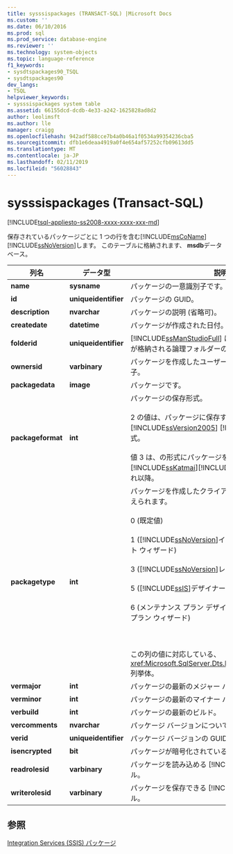 ```yaml
---
title: sysssispackages (TRANSACT-SQL) |Microsoft Docs
ms.custom: ''
ms.date: 06/10/2016
ms.prod: sql
ms.prod_service: database-engine
ms.reviewer: ''
ms.technology: system-objects
ms.topic: language-reference
f1_keywords:
- sysdtspackages90_TSQL
- sysdtspackages90
dev_langs:
- TSQL
helpviewer_keywords:
- sysssispackages system table
ms.assetid: 66155dcd-dcdb-4e33-a242-1625828ad8d2
author: leolimsft
ms.author: lle
manager: craigg
ms.openlocfilehash: 942adf588cce7b4a0b46a1f0534a99354236cba5
ms.sourcegitcommit: dfb1e6deaa4919a0f4e654af57252cfb09613dd5
ms.translationtype: MT
ms.contentlocale: ja-JP
ms.lasthandoff: 02/11/2019
ms.locfileid: "56028843"
---
```

# <a name="sysssispackages-transact-sql"></a>sysssispackages (Transact-SQL)
[!INCLUDE[tsql-appliesto-ss2008-xxxx-xxxx-xxx-md](../../includes/tsql-appliesto-ss2008-xxxx-xxxx-xxx-md.md)]

  保存されているパッケージごとに 1 つの行を含む[!INCLUDE[msCoName](../../includes/msconame-md.md)][!INCLUDE[ssNoVersion](../../includes/ssnoversion-md.md)]します。 このテーブルに格納されます、 **msdb**データベース。  
  
  
|列名|データ型|説明|  
|-----------------|---------------|-----------------|  
|**name**|**sysname**|パッケージの一意識別子です。|  
|**id**|**uniqueidentifier**|パッケージの GUID。|  
|**description**|**nvarchar**|パッケージの説明 (省略可)。|  
|**createdate**|**datetime**|パッケージが作成された日付。|  
|**folderid**|**uniqueidentifier**|[!INCLUDE[ssManStudioFull](../../includes/ssmanstudiofull-md.md)] によってパッケージの一覧が格納される論理フォルダーの GUID。|  
|**ownersid**|**varbinary**|パッケージを作成したユーザーの一意なセキュリティ識別子。|  
|**packagedata**|**image**|パッケージです。|  
|**packageformat**|**int**|パッケージの保存形式。<br /><br /> 2 の値は、パッケージに保存することを示します、 [!INCLUDE[ssVersion2005](../../includes/ssversion2005-md.md)] [!INCLUDE[ssISnoversion](../../includes/ssisnoversion-md.md)]形式。<br /><br /> 値 3 は、の形式にパッケージを保存することを示します[!INCLUDE[ssKatmai](../../includes/sskatmai-md.md)][!INCLUDE[ssISnoversion](../../includes/ssisnoversion-md.md)]またはそれ以降。|  
|**packagetype**|**int**|パッケージを作成したクライアント。 次のような値が考えられます。<br /><br /> 0 (既定値)<br /><br /> 1 ([!INCLUDE[ssNoVersion](../../includes/ssnoversion-md.md)]インポートおよびエクスポート ウィザード)<br /><br /> 3 ([!INCLUDE[ssNoVersion](../../includes/ssnoversion-md.md)]レプリケーション)<br /><br /> 5 ([!INCLUDE[ssIS](../../includes/ssis-md.md)]デザイナー)<br /><br /> 6 (メンテナンス プラン デザイナーまたはメンテナンス プラン ウィザード)<br /><br /> <br /><br /> この列の値に対応している、<xref:Microsoft.SqlServer.Dts.Runtime.DTSPackageType>列挙体。|  
|**vermajor**|**int**|パッケージの最新のメジャー バージョン。|  
|**verminor**|**int**|パッケージの最新のマイナー バージョン。|  
|**verbuild**|**int**|パッケージの最新のビルド。|  
|**vercomments**|**nvarchar**|パッケージ バージョンについてのコメント。|  
|**verid**|**uniqueidentifier**|パッケージ バージョンの GUID。|  
|**isencrypted**|**bit**|パッケージが暗号化されているかどうかを示すブール値。|  
|**readrolesid**|**varbinary**|パッケージを読み込める [!INCLUDE[ssNoVersion](../../includes/ssnoversion-md.md)] ロール。|  
|**writerolesid**|**varbinary**|パッケージを保存できる [!INCLUDE[ssNoVersion](../../includes/ssnoversion-md.md)] ロール。|  
  
## <a name="see-also"></a>参照  
 [Integration Services (SSIS) パッケージ](../../integration-services/integration-services-ssis-packages.md)  
  
  
